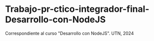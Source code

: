 # Trabajo-pr-ctico-integrador-final-Desarrollo-con-NodeJS
Correspondiente al curso "Desarrollo con NodeJS". UTN, 2024 
